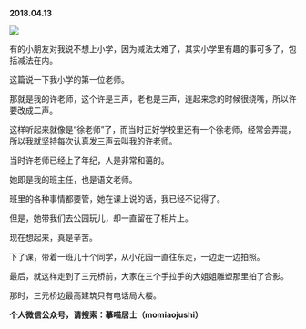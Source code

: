 
          
            
**2018.04.13**



![](//upload-images.jianshu.io/upload_images/51001-cac58797c4b5b8c2.JPG)




有的小朋友对我说不想上小学，因为减法太难了，其实小学里有趣的事可多了，包括减法在内。

这篇说一下我小学的第一位老师。

那就是我的许老师，这个许是三声，老也是三声，连起来念的时候很绕嘴，所以许要改成二声。

这样听起来就像是“徐老师”了，而当时正好学校里还有一个徐老师，经常会弄混，所以我就坚持每次认真发三声去叫我的许老师。

当时许老师已经上了年纪，人是非常和蔼的。

她即是我的班主任，也是语文老师。

班里的各种事情都要管，她在课上说的话，我已经不记得了。

但是，她带我们去公园玩儿，却一直留在了相片上。

现在想起来，真是辛苦。

下了课，带着一班几十个同学，从小花园一直往东走，一边走一边拍照。

最后，就这样走到了三元桥前，大家在三个手拉手的大姐姐雕塑那里拍了合影。

那时，三元桥边最高建筑只有电话局大楼。


**个人微信公众号，请搜索：摹喵居士（momiaojushi）**

          
        